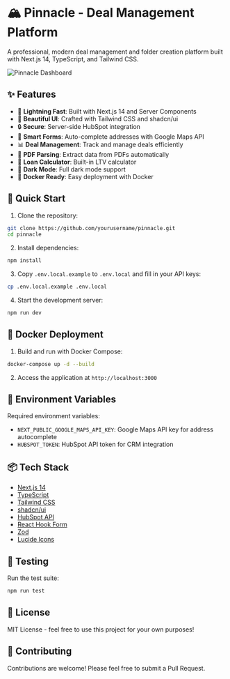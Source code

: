 # 🏔 Pinnacle - Deal Management Platform

A professional, modern deal management and folder creation platform built with Next.js 14, TypeScript, and Tailwind CSS.

![Pinnacle Dashboard](https://images.unsplash.com/photo-1486406146926-c627a92ad1ab?q=80&w=2400&auto=format&fit=crop)

## ✨ Features

- 🚀 **Lightning Fast**: Built with Next.js 14 and Server Components
- 🎨 **Beautiful UI**: Crafted with Tailwind CSS and shadcn/ui
- 🔒 **Secure**: Server-side HubSpot integration
- 📝 **Smart Forms**: Auto-complete addresses with Google Maps API
- 📊 **Deal Management**: Track and manage deals efficiently
- 📄 **PDF Parsing**: Extract data from PDFs automatically
- 🧮 **Loan Calculator**: Built-in LTV calculator
- 🌙 **Dark Mode**: Full dark mode support
- 🐳 **Docker Ready**: Easy deployment with Docker

## 🚀 Quick Start

1. Clone the repository:
```bash
git clone https://github.com/yourusername/pinnacle.git
cd pinnacle
```

2. Install dependencies:
```bash
npm install
```

3. Copy `.env.local.example` to `.env.local` and fill in your API keys:
```bash
cp .env.local.example .env.local
```

4. Start the development server:
```bash
npm run dev
```

## 🐳 Docker Deployment

1. Build and run with Docker Compose:
```bash
docker-compose up -d --build
```

2. Access the application at `http://localhost:3000`

## 🔑 Environment Variables

Required environment variables:

- `NEXT_PUBLIC_GOOGLE_MAPS_API_KEY`: Google Maps API key for address autocomplete
- `HUBSPOT_TOKEN`: HubSpot API token for CRM integration

## 📦 Tech Stack

- [Next.js 14](https://nextjs.org/)
- [TypeScript](https://www.typescriptlang.org/)
- [Tailwind CSS](https://tailwindcss.com/)
- [shadcn/ui](https://ui.shadcn.com/)
- [HubSpot API](https://developers.hubspot.com/)
- [React Hook Form](https://react-hook-form.com/)
- [Zod](https://zod.dev/)
- [Lucide Icons](https://lucide.dev/)

## 🧪 Testing

Run the test suite:
```bash
npm run test
```

## 📝 License

MIT License - feel free to use this project for your own purposes!

## 🤝 Contributing

Contributions are welcome! Please feel free to submit a Pull Request.